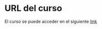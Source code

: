 # URL del curso

El curso se puede acceder en el siguiente [link](https://tigarto.github.io/java_misiontic_codes/intro.html)
